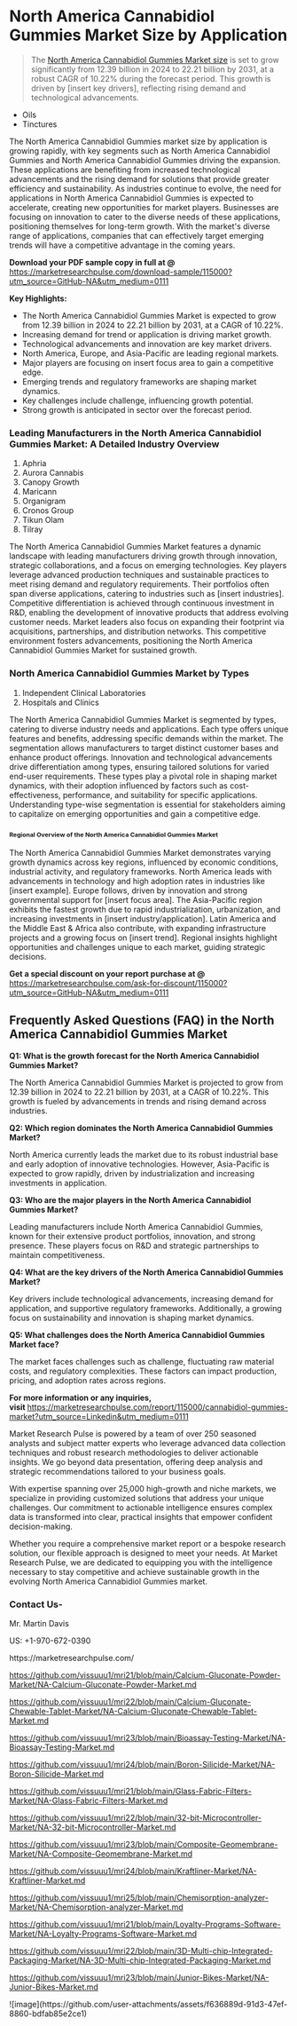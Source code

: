 <h1>North America Cannabidiol Gummies Market&nbsp;Size by Application</h1><blockquote><p>The <a href="https://marketresearchpulse.com/download-sample/115000?utm_source=GitHub-NA&amp;utm_medium=0111">North America Cannabidiol Gummies Market size</a> is set to grow significantly from 12.39 billion in 2024 to 22.21 billion by 2031, at a robust CAGR of 10.22% during the forecast period. This growth is driven by [insert key drivers], reflecting rising demand and technological advancements.</p></blockquote><ul><li>Oils<li> Tinctures</li></ul><p>The North America Cannabidiol Gummies market size by application is growing rapidly, with key segments such as North America Cannabidiol Gummies and North America Cannabidiol Gummies driving the expansion. These applications are benefiting from increased technological advancements and the rising demand for solutions that provide greater efficiency and sustainability. As industries continue to evolve, the need for applications in North America Cannabidiol Gummies is expected to accelerate, creating new opportunities for market players. Businesses are focusing on innovation to cater to the diverse needs of these applications, positioning themselves for long-term growth. With the market's diverse range of applications, companies that can effectively target emerging trends will have a competitive advantage in the coming years.</p><p><strong>Download your PDF sample copy in full at @ </strong><a href="https://marketresearchpulse.com/download-sample/115000?utm_source=GitHub-NA&amp;utm_medium=0111">https://marketresearchpulse.com/download-sample/115000?utm_source=GitHub-NA&amp;utm_medium=0111</a></p><p><strong>Key Highlights: </strong></p><ul><li>The North America Cannabidiol Gummies Market is expected to grow from 12.39 billion in 2024 to 22.21 billion by 2031, at a CAGR of 10.22%.</li><li>Increasing demand for trend or application is driving market growth.</li><li>Technological advancements and innovation are key market drivers.</li><li>North America, Europe, and Asia-Pacific are leading regional markets.</li><li>Major players are focusing on insert focus area to gain a competitive edge.</li><li>Emerging trends and regulatory frameworks are shaping market dynamics.</li><li>Key challenges include challenge, influencing growth potential.</li><li>Strong growth is anticipated in sector over the forecast period.</li></ul><h3>Leading Manufacturers in the North America Cannabidiol Gummies Market: A Detailed Industry Overview</h3><ol><li>Aphria</li><li>Aurora Cannabis</li><li>Canopy Growth</li><li>Maricann</li><li>Organigram</li><li>Cronos Group</li><li>Tikun Olam</li><li>Tilray</li></ol><div class="flex max-w-full flex-col flex-grow"><div class="min-h-8 text-message flex w-full flex-col items-end gap-2 whitespace-normal break-words [.text-message+&amp;]:mt-5" dir="auto" data-message-author-role="assistant" data-message-id="fd8432e4-4910-450d-b182-61b7bfb0a01f" data-message-model-slug="gpt-4o"><div class="flex w-full flex-col gap-1 empty:hidden first:pt-[3px]"><div class="markdown prose w-full break-words dark:prose-invert light"><p>The North America Cannabidiol Gummies Market features a dynamic landscape with leading manufacturers driving growth through innovation, strategic collaborations, and a focus on emerging technologies. Key players leverage advanced production techniques and sustainable practices to meet rising demand and regulatory requirements. Their portfolios often span diverse applications, catering to industries such as [insert industries]. Competitive differentiation is achieved through continuous investment in R&amp;D, enabling the development of innovative products that address evolving customer needs. Market leaders also focus on expanding their footprint via acquisitions, partnerships, and distribution networks. This competitive environment fosters advancements, positioning the North America Cannabidiol Gummies Market for sustained growth.</p></div></div></div></div><h3>North America Cannabidiol Gummies Market by Types</h3><ol><li>Independent Clinical Laboratories<li> Hospitals and Clinics</li></ol><div class="flex max-w-full flex-col flex-grow"><div class="min-h-8 text-message flex w-full flex-col items-end gap-2 whitespace-normal break-words [.text-message+&amp;]:mt-5" dir="auto" data-message-author-role="assistant" data-message-id="084470be-0bb7-4664-bddf-5156b4f41249" data-message-model-slug="gpt-4o-mini"><div class="flex w-full flex-col gap-1 empty:hidden first:pt-[3px]"><div class="markdown prose w-full break-words dark:prose-invert light"><p>The North America Cannabidiol Gummies Market is segmented by types, catering to diverse industry needs and applications. Each type offers unique features and benefits, addressing specific demands within the market. The segmentation allows manufacturers to target distinct customer bases and enhance product offerings. Innovation and technological advancements drive differentiation among types, ensuring tailored solutions for varied end-user requirements. These types play a pivotal role in shaping market dynamics, with their adoption influenced by factors such as cost-effectiveness, performance, and suitability for specific applications. Understanding type-wise segmentation is essential for stakeholders aiming to capitalize on emerging opportunities and gain a competitive edge.</p></div></div></div></div><h3><span style="font-size: 11px;">Regional Overview of the North America Cannabidiol Gummies Market</span></h3><div class="flex max-w-full flex-col flex-grow"><div class="min-h-8 text-message flex w-full flex-col items-end gap-2 whitespace-normal break-words [.text-message+&amp;]:mt-5" dir="auto" data-message-author-role="assistant" data-message-id="e9038762-ce64-4e30-91c9-9bd413514231" data-message-model-slug="gpt-4o-mini"><div class="flex w-full flex-col gap-1 empty:hidden first:pt-[3px]"><div class="markdown prose w-full break-words dark:prose-invert light"><p>The North America Cannabidiol Gummies Market demonstrates varying growth dynamics across key regions, influenced by economic conditions, industrial activity, and regulatory frameworks. North America leads with advancements in technology and high adoption rates in industries like [insert example]. Europe follows, driven by innovation and strong governmental support for [insert focus area]. The Asia-Pacific region exhibits the fastest growth due to rapid industrialization, urbanization, and increasing investments in [insert industry/application]. Latin America and the Middle East &amp; Africa also contribute, with expanding infrastructure projects and a growing focus on [insert trend]. Regional insights highlight opportunities and challenges unique to each market, guiding strategic decisions.</p></div></div></div></div><p><strong>Get a special discount on your report purchase at @ </strong><a href="https://marketresearchpulse.com/ask-for-discount/115000?utm_source=GitHub-NA&amp;utm_medium=0111">https://marketresearchpulse.com/ask-for-discount/115000?utm_source=GitHub-NA&amp;utm_medium=0111</a></p><h2>Frequently Asked Questions (FAQ) in the North America Cannabidiol Gummies Market</h2><p><strong>Q1: What is the growth forecast for the North America Cannabidiol Gummies Market?</strong></p><p>The North America Cannabidiol Gummies Market is projected to grow from 12.39 billion in 2024 to 22.21 billion by 2031, at a CAGR of 10.22%. This growth is fueled by advancements in trends and rising demand across industries.</p><p><strong>Q2: Which region dominates the North America Cannabidiol Gummies Market?</strong></p><p>North America currently leads the market due to its robust industrial base and early adoption of innovative technologies. However, Asia-Pacific is expected to grow rapidly, driven by industrialization and increasing investments in application.</p><p><strong>Q3: Who are the major players in the North America Cannabidiol Gummies Market?</strong></p><p>Leading manufacturers include North America Cannabidiol Gummies, known for their extensive product portfolios, innovation, and strong presence. These players focus on R&amp;D and strategic partnerships to maintain competitiveness.</p><p><strong>Q4: What are the key drivers of the North America Cannabidiol Gummies Market?</strong></p><p>Key drivers include technological advancements, increasing demand for application, and supportive regulatory frameworks. Additionally, a growing focus on sustainability and innovation is shaping market dynamics.</p><p><strong>Q5: What challenges does the North America Cannabidiol Gummies Market face?</strong></p><p>The market faces challenges such as challenge, fluctuating raw material costs, and regulatory complexities. These factors can impact production, pricing, and adoption rates across regions.</p><p><strong>For more information or any inquiries, visit&nbsp;</strong><a href="https://marketresearchpulse.com/report/115000/cannabidiol-gummies-market?utm_source=Linkedin&utm_medium=0111">https://marketresearchpulse.com/report/115000/cannabidiol-gummies-market?utm_source=Linkedin&utm_medium=0111</a></p><p>Market Research Pulse is powered by a team of over 250 seasoned analysts and subject matter experts who leverage advanced data collection techniques and robust research methodologies to deliver actionable insights. We go beyond data presentation, offering deep analysis and strategic recommendations tailored to your business goals.</p><p>With expertise spanning over 25,000 high-growth and niche markets, we specialize in providing customized solutions that address your unique challenges. Our commitment to actionable intelligence ensures complex data is transformed into clear, practical insights that empower confident decision-making.</p><p>Whether you require a comprehensive market report or a bespoke research solution, our flexible approach is designed to meet your needs. At Market Research Pulse, we are dedicated to equipping you with the intelligence necessary to stay competitive and achieve sustainable growth in the evolving North America Cannabidiol Gummies market.</p><h3><strong>Contact Us-</strong></h3><p>Mr. Martin Davis</p><p>US: +1-970-672-0390</p><p>https://marketresearchpulse.com/</p><p><a href="https://github.com/vissuuu1/mri21/blob/main/Calcium-Gluconate-Powder-Market/NA-Calcium-Gluconate-Powder-Market.md">https://github.com/vissuuu1/mri21/blob/main/Calcium-Gluconate-Powder-Market/NA-Calcium-Gluconate-Powder-Market.md</a></p><p><a href="https://github.com/vissuuu1/mri22/blob/main/Calcium-Gluconate-Chewable-Tablet-Market/NA-Calcium-Gluconate-Chewable-Tablet-Market.md">https://github.com/vissuuu1/mri22/blob/main/Calcium-Gluconate-Chewable-Tablet-Market/NA-Calcium-Gluconate-Chewable-Tablet-Market.md</a></p><p><a href="https://github.com/vissuuu1/mri23/blob/main/Bioassay-Testing-Market/NA-Bioassay-Testing-Market.md">https://github.com/vissuuu1/mri23/blob/main/Bioassay-Testing-Market/NA-Bioassay-Testing-Market.md</a></p><p><a href="https://github.com/vissuuu1/mri24/blob/main/Boron-Silicide-Market/NA-Boron-Silicide-Market.md">https://github.com/vissuuu1/mri24/blob/main/Boron-Silicide-Market/NA-Boron-Silicide-Market.md</a></p><p><a href="https://github.com/vissuuu1/mri21/blob/main/Glass-Fabric-Filters-Market/NA-Glass-Fabric-Filters-Market.md">https://github.com/vissuuu1/mri21/blob/main/Glass-Fabric-Filters-Market/NA-Glass-Fabric-Filters-Market.md</a></p><p><a href="https://github.com/vissuuu1/mri22/blob/main/32-bit-Microcontroller-Market/NA-32-bit-Microcontroller-Market.md">https://github.com/vissuuu1/mri22/blob/main/32-bit-Microcontroller-Market/NA-32-bit-Microcontroller-Market.md</a></p><p><a href="https://github.com/vissuuu1/mri23/blob/main/Composite-Geomembrane-Market/NA-Composite-Geomembrane-Market.md">https://github.com/vissuuu1/mri23/blob/main/Composite-Geomembrane-Market/NA-Composite-Geomembrane-Market.md</a></p><p><a href="https://github.com/vissuuu1/mri24/blob/main/Kraftliner-Market/NA-Kraftliner-Market.md">https://github.com/vissuuu1/mri24/blob/main/Kraftliner-Market/NA-Kraftliner-Market.md</a></p><p><a href="https://github.com/vissuuu1/mri25/blob/main/Chemisorption-analyzer-Market/NA-Chemisorption-analyzer-Market.md">https://github.com/vissuuu1/mri25/blob/main/Chemisorption-analyzer-Market/NA-Chemisorption-analyzer-Market.md</a></p><p><a href="https://github.com/vissuuu1/mri21/blob/main/Loyalty-Programs-Software-Market/NA-Loyalty-Programs-Software-Market.md">https://github.com/vissuuu1/mri21/blob/main/Loyalty-Programs-Software-Market/NA-Loyalty-Programs-Software-Market.md</a></p><p><a href="https://github.com/vissuuu1/mri22/blob/main/3D-Multi-chip-Integrated-Packaging-Market/NA-3D-Multi-chip-Integrated-Packaging-Market.md">https://github.com/vissuuu1/mri22/blob/main/3D-Multi-chip-Integrated-Packaging-Market/NA-3D-Multi-chip-Integrated-Packaging-Market.md</a></p><p><a href="https://github.com/vissuuu1/mri23/blob/main/Junior-Bikes-Market/NA-Junior-Bikes-Market.md">https://github.com/vissuuu1/mri23/blob/main/Junior-Bikes-Market/NA-Junior-Bikes-Market.md</a></p>
![image](https://github.com/user-attachments/assets/f636889d-91d3-47ef-8860-bdfab85e2ce1)
